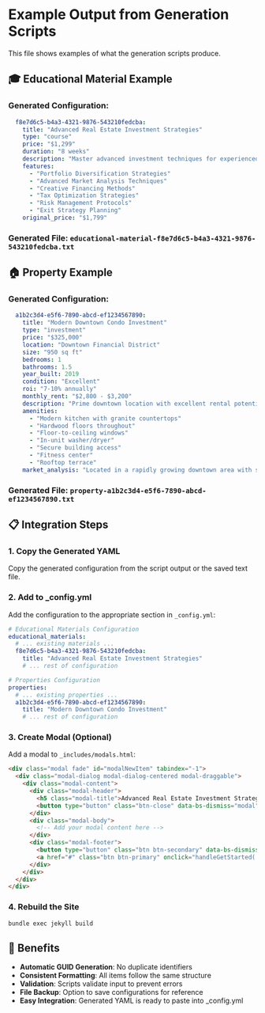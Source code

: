 # Example Output from Generation Scripts

This file shows examples of what the generation scripts produce.

## 🎓 Educational Material Example

### Generated Configuration:
```yaml
  f8e7d6c5-b4a3-4321-9876-543210fedcba:
    title: "Advanced Real Estate Investment Strategies"
    type: "course"
    price: "$1,299"
    duration: "8 weeks"
    description: "Master advanced investment techniques for experienced real estate investors looking to scale their portfolios."
    features:
      - "Portfolio Diversification Strategies"
      - "Advanced Market Analysis Techniques"
      - "Creative Financing Methods"
      - "Tax Optimization Strategies"
      - "Risk Management Protocols"
      - "Exit Strategy Planning"
    original_price: "$1,799"
```

### Generated File: `educational-material-f8e7d6c5-b4a3-4321-9876-543210fedcba.txt`

## 🏠 Property Example

### Generated Configuration:
```yaml
  a1b2c3d4-e5f6-7890-abcd-ef1234567890:
    title: "Modern Downtown Condo Investment"
    type: "investment"
    price: "$325,000"
    location: "Downtown Financial District"
    size: "950 sq ft"
    bedrooms: 1
    bathrooms: 1.5
    year_built: 2019
    condition: "Excellent"
    roi: "7-10% annually"
    monthly_rent: "$2,800 - $3,200"
    description: "Prime downtown location with excellent rental potential and modern amenities."
    amenities:
      - "Modern kitchen with granite countertops"
      - "Hardwood floors throughout"
      - "Floor-to-ceiling windows"
      - "In-unit washer/dryer"
      - "Secure building access"
      - "Fitness center"
      - "Rooftop terrace"
    market_analysis: "Located in a rapidly growing downtown area with strong demand from young professionals and small families."
```

### Generated File: `property-a1b2c3d4-e5f6-7890-abcd-ef1234567890.txt`

## 📋 Integration Steps

### 1. Copy the Generated YAML
Copy the generated configuration from the script output or the saved text file.

### 2. Add to _config.yml
Add the configuration to the appropriate section in `_config.yml`:

```yaml
# Educational Materials Configuration
educational_materials:
  # ... existing materials ...
  f8e7d6c5-b4a3-4321-9876-543210fedcba:
    title: "Advanced Real Estate Investment Strategies"
    # ... rest of configuration

# Properties Configuration
properties:
  # ... existing properties ...
  a1b2c3d4-e5f6-7890-abcd-ef1234567890:
    title: "Modern Downtown Condo Investment"
    # ... rest of configuration
```

### 3. Create Modal (Optional)
Add a modal to `_includes/modals.html`:

```html
<div class="modal fade" id="modalNewItem" tabindex="-1">
  <div class="modal-dialog modal-dialog-centered modal-draggable">
    <div class="modal-content">
      <div class="modal-header">
        <h5 class="modal-title">Advanced Real Estate Investment Strategies</h5>
        <button type="button" class="btn-close" data-bs-dismiss="modal"></button>
      </div>
      <div class="modal-body">
        <!-- Add your modal content here -->
      </div>
      <div class="modal-footer">
        <button type="button" class="btn btn-secondary" data-bs-dismiss="modal">Close</button>
        <a href="#" class="btn btn-primary" onclick="handleGetStarted('f8e7d6c5-b4a3-4321-9876-543210fedcba')">Get Started</a>
      </div>
    </div>
  </div>
</div>
```

### 4. Rebuild the Site
```bash
bundle exec jekyll build
```

## 🎯 Benefits

- **Automatic GUID Generation**: No duplicate identifiers
- **Consistent Formatting**: All items follow the same structure
- **Validation**: Scripts validate input to prevent errors
- **File Backup**: Option to save configurations for reference
- **Easy Integration**: Generated YAML is ready to paste into _config.yml 